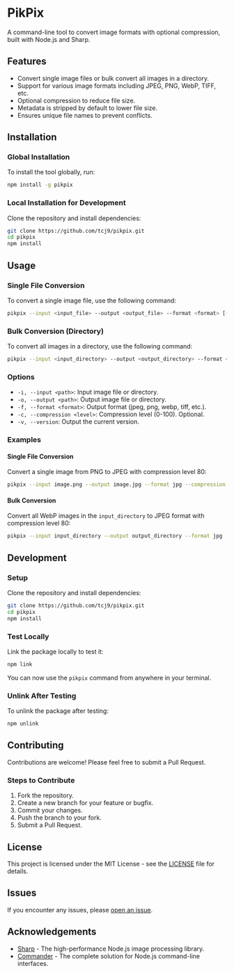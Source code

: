 # PikPix

A command-line tool to convert image formats with optional compression, built with Node.js and Sharp.

## Features

- Convert single image files or bulk convert all images in a directory.
- Support for various image formats including JPEG, PNG, WebP, TIFF, etc.
- Optional compression to reduce file size.
- Metadata is stripped by default to lower file size.
- Ensures unique file names to prevent conflicts.

## Installation

### Global Installation

To install the tool globally, run:

```bash
npm install -g pikpix
```

### Local Installation for Development

Clone the repository and install dependencies:

```bash
git clone https://github.com/tcj9/pikpix.git
cd pikpix
npm install
```

## Usage

### Single File Conversion

To convert a single image file, use the following command:

```bash
pikpix --input <input_file> --output <output_file> --format <format> [--compression <level>]
```

### Bulk Conversion (Directory)

To convert all images in a directory, use the following command:

```bash
pikpix --input <input_directory> --output <output_directory> --format <format> [--compression <level>]
```

### Options

- `-i, --input <path>`: Input image file or directory.
- `-o, --output <path>`: Output image file or directory.
- `-f, --format <format>`: Output format (jpeg, png, webp, tiff, etc.).
- `-c, --compression <level>`: Compression level (0-100). Optional.
- `-v, --version`: Output the current version.

### Examples

#### Single File Conversion

Convert a single image from PNG to JPEG with compression level 80:

```bash
pikpix --input image.png --output image.jpg --format jpg --compression 80
```

#### Bulk Conversion

Convert all WebP images in the `input_directory` to JPEG format with compression level 80:

```bash
pikpix --input input_directory --output output_directory --format jpg --compression 80
```

## Development

### Setup

Clone the repository and install dependencies:

```bash
git clone https://github.com/tcj9/pikpix.git
cd pikpix
npm install
```

### Test Locally

Link the package locally to test it:

```bash
npm link
```

You can now use the `pikpix` command from anywhere in your terminal.

### Unlink After Testing

To unlink the package after testing:

```bash
npm unlink
```

## Contributing

Contributions are welcome! Please feel free to submit a Pull Request.

### Steps to Contribute

1. Fork the repository.
2. Create a new branch for your feature or bugfix.
3. Commit your changes.
4. Push the branch to your fork.
5. Submit a Pull Request.

## License

This project is licensed under the MIT License - see the [LICENSE](LICENSE) file for details.

## Issues

If you encounter any issues, please [open an issue](https://github.com/tcj9/pikpix/issues).

## Acknowledgements

- [Sharp](https://github.com/lovell/sharp) - The high-performance Node.js image processing library.
- [Commander](https://github.com/tj/commander.js) - The complete solution for Node.js command-line interfaces.
